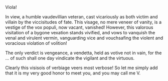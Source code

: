 Viola!

In view, a humble vaudevillian veteran, cast vicariously as both victim and villain by the viccisitudes of fate.
This visage, no mere veneer of vanity, is a vestige of the vox populi, now vacant, vanished! However, this valorous
visitation of a bygone vexation stands vivified, and vows to vanquish the venal and virulent vermin, vanguarding vice
and vouchsafing the violent and voracious violation of volition!

The only verdict is vengeance, a vendetta, held as votive not in vain, for the ... of such shall one day vindicate
the vigilant and the virtuous.

Clearly this visisois of verbiage veers most verbose! So let me simply add that it is my very good honor to meet
you, and you may call me V.